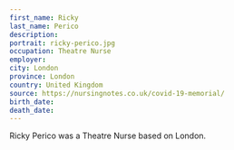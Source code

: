 ```yaml
---
first_name: Ricky
last_name: Perico
description: 
portrait: ricky-perico.jpg
occupation: Theatre Nurse
employer: 
city: London
province: London
country: United Kingdom
source: https://nursingnotes.co.uk/covid-19-memorial/
birth_date: 
death_date: 
---
```


Ricky Perico was a Theatre Nurse based on London.